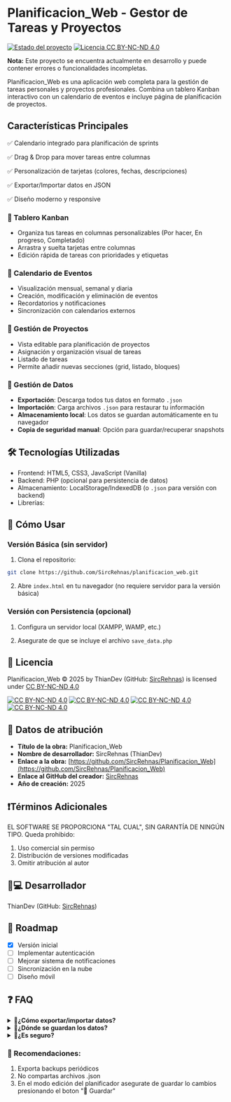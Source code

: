 # Planificacion_Web - Gestor de Tareas y Proyectos

[![Estado del proyecto](https://img.shields.io/badge/Estado-En%20Desarrollo-yellow)](https://shields.io/)
[![Licencia CC BY-NC-ND 4.0](https://img.shields.io/badge/Licencia-CC_BY--NC--ND_4.0-lightgrey.svg)](https://creativecommons.org/licenses/by-nc-nd/4.0/)

**Nota:** Este proyecto se encuentra actualmente en desarrollo y puede contener errores o funcionalidades incompletas.

Planificacion_Web es una aplicación web completa para la gestión de tareas personales y proyectos profesionales. Combina un tablero Kanban interactivo con un calendario de eventos e incluye página de planificación de proyectos.

## Características Principales

   ✅ Calendario integrado para planificación de sprints

   ✅ Drag & Drop para mover tareas entre columnas

   ✅ Personalización de tarjetas (colores, fechas, descripciones) 

   ✅ Exportar/Importar datos en JSON 

   ✅ Diseño moderno y responsive  


### 📌 Tablero Kanban
* Organiza tus tareas en columnas personalizables (Por hacer, En progreso, Completado)
* Arrastra y suelta tarjetas entre columnas
* Edición rápida de tareas con prioridades y etiquetas

### 📅 Calendario de Eventos
* Visualización mensual, semanal y diaria
* Creación, modificación y eliminación de eventos
* Recordatorios y notificaciones
* Sincronización con calendarios externos

### 📌 Gestión de Proyectos
* Vista editable para planificación de proyectos 
* Asignación y organización visual de tareas
* Listado de tareas
* Permite añadir nuevas secciones (grid, listado, bloques)

### 💾 Gestión de Datos
- **Exportación**: Descarga todos tus datos en formato `.json`
- **Importación**: Carga archivos `.json` para restaurar tu información
- **Almacenamiento local**: Los datos se guardan automáticamente en tu navegador
- **Copia de seguridad manual**: Opción para guardar/recuperar snapshots

## 🛠️ Tecnologías Utilizadas

* Frontend: HTML5, CSS3, JavaScript (Vanilla)
* Backend: PHP (opcional para persistencia de datos)
* Almacenamiento: LocalStorage/IndexedDB (o `.json` para versión con backend)
* Librerías:

## 🚀 Cómo Usar

### Versión Básica (sin servidor)
1. Clona el repositorio:
```bash
git clone https://github.com/SircRehnas/planificacion_web.git
```
2. Abre `index.html` en tu navegador (no requiere servidor para la versión básica)


### Versión con Persistencia (opcional)

1. Configura un servidor local (XAMPP, WAMP, etc.)

2. Asegurate de que se incluye el archivo `save_data.php`


## 📜 Licencia

Planificacion_Web © 2025 by ThianDev (GitHub: [SircRehnas](https://github.com/SircRehnas)) is licensed under [CC BY-NC-ND 4.0](https://creativecommons.org/licenses/by-nc-nd/4.0/?ref=chooser-v1)

[![CC BY-NC-ND 4.0](https://mirrors.creativecommons.org/presskit/icons/cc.svg?ref=chooser-v1)](https://creativecommons.org/licenses/by-nc-nd/4.0/?ref=chooser-v1)
[![CC BY-NC-ND 4.0](https://mirrors.creativecommons.org/presskit/icons/by.svg?ref=chooser-v1)](https://creativecommons.org/licenses/by-nc-nd/4.0/?ref=chooser-v1)
[![CC BY-NC-ND 4.0](https://mirrors.creativecommons.org/presskit/icons/nc.svg?ref=chooser-v1)](https://creativecommons.org/licenses/by-nc-nd/4.0/?ref=chooser-v1)
[![CC BY-NC-ND 4.0](https://mirrors.creativecommons.org/presskit/icons/nd.svg?ref=chooser-v1)](https://creativecommons.org/licenses/by-nc-nd/4.0/?ref=chooser-v1)

## 📜 Datos de atribución

* **Título de la obra:** Planificacion_Web
* **Nombre de desarrollador:** SircRehnas (ThianDev)
* **Enlace a la obra:** [https://github.com/SircRehnas/Planificacion_Web](https://github.com/SircRehnas/Planificacion_Web)
* **Enlace al GitHub del creador:** [SircRehnas](https://github.com/SircRehnas)
* **Año de creación:** 2025

## ❗Términos Adicionales
EL SOFTWARE SE PROPORCIONA "TAL CUAL", SIN GARANTÍA DE NINGÚN TIPO.
Queda prohibido:
1. Uso comercial sin permiso
2. Distribución de versiones modificadas
3. Omitir atribución al autor

## 👨💻 Desarrollador

ThianDev (GitHub: [SircRehnas](https://github.com/SircRehnas))

## 📅 Roadmap
- [x] Versión inicial
- [ ] Implementar autenticación
- [ ] Mejorar sistema de notificaciones
- [ ] Sincronización en la nube
- [ ] Diseño móvil

## ❓ FAQ
<details>
  <summary>🔽<b>¿Cómo exportar/importar datos?</b></summary>
  &nbsp;
  <ol>
    <li> Ve a <code>📤 Exportar</code> → Descarga un archivo formato JSON con:
      <ul>
        <li>Tareas del Kanban</li>
        <li>Eventos del calendario</li>
      </ul>
    </li>
    <li>Ve a <code>📤 Importar</code> → Selecciona el archivo formato JSON con toda tu información</li>
  </ol>
  <br>
</details>
<details>
  <summary>🔽<b>¿Dónde se guardan los datos?</b></summary>
  &nbsp;
  <ul>
    <li><b>Navegador</b>: <code>LocalStorage</code> (persistente hasta limpiar caché)</li>
    <li><b>Servidor</b>: <code>JSON</code></li>
  </ul>
  <br>
</details>
<details>
  <summary>🔽<b>¿Es seguro?</b></summary>
  &nbsp;
  <ul>
    <li><b>Si</b>:
      <ul>
        <li><code>Nunca se envían a terceros</code></li>
        <li><code>Puedes auto-hospedar el servidor</code></li> 
      </ul>
    </li>
  </ul>
  <br>
</details>

### 🔐 Recomendaciones:
1. Exporta backups periódicos
2. No compartas archivos .json
3. En el modo edición del planificador asegurate de guardar lo cambios presionando el boton "💾 Guardar"
